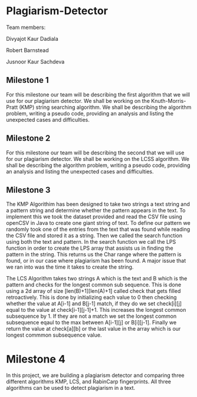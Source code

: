 # Plagiarism-Detector
Team members:

Divyajot Kaur Dadiala

Robert Barnstead

Jusnoor Kaur Sachdeva

## Milestone 1
For this milestone our team will be describing the first algorithm that we will use for
our plagiarism detector. We shall be working on the Knuth-Morris-Pratt (KMP) string
searching algorithm. We shall be describing the algorithm problem, writing a pseudo
code, providing an analysis and listing the unexpected cases and difficulties.

## Milestone 2
For this milestone our team will be describing the second that we will use for our
plagiarism detector. We shall be working on the LCSS algorithm. We shall be
describing the algorithm problem, writing a pseudo code, providing an analysis and
listing the unexpected cases and difficulties.

## Milestone 3
The KMP Algorithim has been designed to take two strings a text string and a pattern string and determine whether the pattern appears in the text. To implement this we took the dataset provided and read the CSV file using openCSV in Java to create one giant string of text. To define our pattern we randomly took one of the entries from the text that was found while reading the CSV file and stored it as a string. Then we called the search function using both the text and pattern. In the search function we call the LPS function in order to create the LPS array that assists us in finding the pattern in the string. This returns us the Char range where the pattern is found, or in our case where plagiarism has been found. A major issue that we ran into was the time it takes to create the string.

The LCS Algorithm takes two strings A which is the text and B which is the pattern and checks for the longest common sub sequence. This is done using a 2d array of size [len(B)+1][len(A)+1] called check that gets filled retroactively. This is done by initializing each value to 0 then checking whether the value at A[i-1] and B[j-1] match, if they do we set check[i][j] equal to the value at check[i-1][j-1]+1. This increases the longest common subsequence by 1. If they are not a match we set the longest common subsequence eqaul to the max between A[i-1][j] or B[i][j-1]. Finally we return the value at check[a][b] or the last value in the array which is our longest commmon subsequence value.

# Milestone 4
In this project, we are building a plagiarism detector and comparing three
different algorithms KMP, LCS, and RabinCarp fingerprints. All three algorithms
can be used to detect plagiarism in a text.
